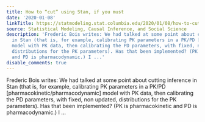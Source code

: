 ```yaml
---
title: How to “cut” using Stan, if you must
date: '2020-01-08'
linkTitle: https://statmodeling.stat.columbia.edu/2020/01/08/how-to-cut-using-stan-if-you-must/
source: Statistical Modeling, Causal Inference, and Social Science
description: 'Frederic Bois writes: We had talked at some point about cutting inference
  in Stan (that is, for example, calibrating PK parameters in a PK/PD [pharmacokinetic/pharmacodynamic]
  model with PK data, then calibrating the PD parameters, with fixed, non updated,
  distributions for the PK parameters). Has that been implemented? (PK is pharmacokinetic
  and PD is pharmacodynamic.) I ...'
disable_comments: true
---
```

Frederic Bois writes: We had talked at some point about cutting inference in Stan (that is, for example, calibrating PK parameters in a PK/PD [pharmacokinetic/pharmacodynamic] model with PK data, then calibrating the PD parameters, with fixed, non updated, distributions for the PK parameters). Has that been implemented? (PK is pharmacokinetic and PD is pharmacodynamic.) I ...